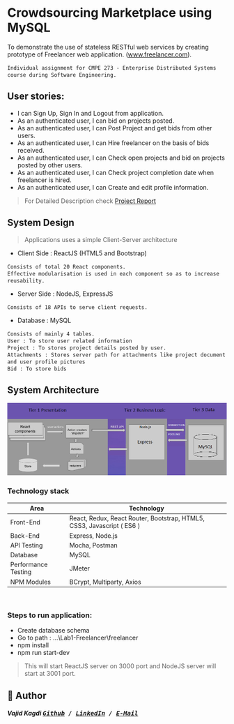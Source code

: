 # Crowdsourcing Marketplace using MySQL
To demonstrate the use of stateless RESTful web services by creating prototype of Freelancer web application. (www.freelancer.com).

```
Individual assignment for CMPE 273 - Enterprise Distributed Systems course during Software Engineering.
```

## User stories:

* I can Sign Up, Sign In and Logout from application.
* As an authenticated user, I can bid on projects posted.
* As an authenticated user, I can Post Project and get bids from other users.
* As an authenticated user, I can Hire freelancer on the basis of bids received.
* As an authenticated user, I can Check open projects and bid on projects posted by other users.
* As an authenticated user, I can Check project completion date when freelancer is hired.
* As an authenticated user, I can Create and edit profile information.

> For Detailed Description check [Project Report](https://docs.google.com/document/d/1oX7vKfWftTV8vgo_s_IeOpl5158lZsKEFVypW7q8KHs/edit?usp=sharing)


## System Design
> Applications uses a simple Client-Server architecture

* Client Side : ReactJS (HTML5 and Bootstrap)
```
Consists of total 20 React components. 
Effective modularisation is used in each component so as to increase reusability.
```

* Server Side : NodeJS, ExpressJS

```
Consists of 18 APIs to serve client requests.
```

* Database :  MySQL
```
Consists of mainly 4 tables.
User : To store user related information
Project : To stores project details posted by user.
Attachments : Stores server path for attachments like project document and user profile pictures
Bid : To store bids
```


## System Architecture
![Architecture](/Architecture.png)


### Technology stack

<table>
<thead>
<tr>
<th>Area</th>
<th>Technology</th>
</tr>
</thead>
<tbody>
	<tr>
		<td>Front-End</td>
		<td>React, Redux, React Router, Bootstrap, HTML5, CSS3, Javascript ( ES6 )</td>
	</tr>
	<tr>
		<td>Back-End</td>
		<td>Express, Node.js</td>
	</tr>
	<tr>
		<td>API Testing</td>
		<td>Mocha, Postman</td>
	</tr>
	<tr>
		<td>Database</td>
		<td>MySQL</td>
	</tr>
	<tr>
		<td>Performance Testing</td>
		<td>JMeter</td>
	</tr>
  	<tr>
		<td>NPM Modules</td>
		<td>BCrypt, Multiparty, Axios</td>
	</tr>
</tbody>
</table>
<br/>


### Steps to run application:

* Create database schema 
* Go to path : …\Lab1-Freelancer\freelancer
* npm install
* npm run start-dev 
> This will start ReactJS server on 3000 port and NodeJS server will start at 3001 port.

## 📝 Author
[<img src="" align="right" height="100">](https://github.com/heyitsvajid)

##### Vajid Kagdi <kbd> [Github](https://github.com/heyitsvajid) / [LinkedIn](https://www.linkedin.com/in/heyitsvajid) / [E-Mail](mailto:vajid9@gmail.com)</kbd>
